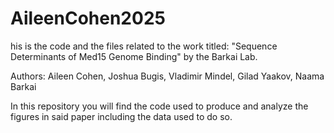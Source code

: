 # AileenCohen2025
his is the code and the files related to the work titled: "Sequence Determinants of Med15 Genome Binding" by the Barkai Lab.

Authors: Aileen Cohen, Joshua Bugis, Vladimir Mindel, Gilad Yaakov, Naama Barkai

In this repository you will find the code used to produce and analyze the figures in said paper including the data used to do so.
